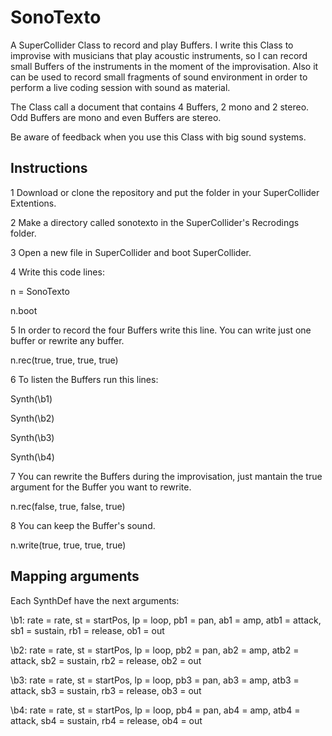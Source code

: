 # SonoTexto
A SuperCollider Class to record and play Buffers. I write this Class to improvise with musicians that play acoustic instruments, so I can record small Buffers of the instruments in the moment of the improvisation. Also it can be used to record small fragments of sound environment in order to perform a live coding session with sound as material.

The Class call a document that contains 4 Buffers, 2 mono and 2 stereo. Odd Buffers are mono and even Buffers are stereo.

Be aware of feedback when you use this Class with big sound systems.

## Instructions
1 Download or clone the repository and put the folder in your SuperCollider Extentions. 

2 Make a directory called sonotexto in the SuperCollider's Recrodings folder.

3 Open a new file in SuperCollider and boot SuperCollider.

4 Write this code lines:

n = SonoTexto

n.boot

5 In order to record the four Buffers write this line. You can write just one buffer or rewrite any buffer.

n.rec(true, true, true, true)

6 To listen the Buffers run this lines:

Synth(\b1)

Synth(\b2)

Synth(\b3)

Synth(\b4)

7 You can rewrite the Buffers during the improvisation, just mantain the true argument for the Buffer you want to rewrite.

n.rec(false, true, false, true)

8 You can keep the Buffer's sound.

n.write(true, true, true, true)

## Mapping arguments
Each SynthDef have the next arguments:

\b1: rate = rate, st = startPos, lp = loop, pb1 = pan, ab1 = amp, atb1 = attack, sb1 = sustain, rb1 = release, ob1 = out

\b2: rate = rate, st = startPos, lp = loop, pb2 = pan, ab2 = amp, atb2 = attack, sb2 = sustain, rb2 = release, ob2 = out

\b3: rate = rate, st = startPos, lp = loop, pb3 = pan, ab3 = amp, atb3 = attack, sb3 = sustain, rb3 = release, ob3 = out

\b4: rate = rate, st = startPos, lp = loop, pb4 = pan, ab4 = amp, atb4 = attack, sb4 = sustain, rb4 = release, ob4 = out
